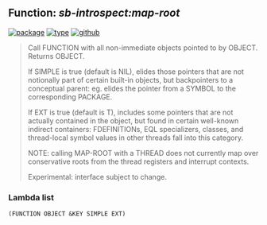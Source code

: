 ## Function: ***sb-introspect:map-root***
[![package](https://img.shields.io/badge/Package-SB--INTROSPECT-5f9ea0.svg?style=social&colorA=999999)](../) [![type](https://img.shields.io/badge/Type-Function-5f9ea0.svg?style=social&colorA=999999)](../#function) [![github](https://img.shields.io/badge/GitHub-View_the_source-5f9ea0.svg?style=social&colorA=999999&logo=github)](https://github.com/sbcl/sbcl/blob/master/contrib/sb-introspect/introspect.lisp/) 

> Call FUNCTION with all non-immediate objects pointed to by OBJECT.
> Returns OBJECT.
> 
> If SIMPLE is true (default is NIL), elides those pointers that are not
> notionally part of certain built-in objects, but backpointers to a
> conceptual parent: eg. elides the pointer from a SYMBOL to the
> corresponding PACKAGE.
> 
> If EXT is true (default is T), includes some pointers that are not
> actually contained in the object, but found in certain well-known
> indirect containers: FDEFINITIONs, EQL specializers, classes, and
> thread-local symbol values in other threads fall into this category.
> 
> NOTE: calling MAP-ROOT with a THREAD does not currently map over
> conservative roots from the thread registers and interrupt contexts.
> 
> Experimental: interface subject to change.

### Lambda list
```
(FUNCTION OBJECT &KEY SIMPLE EXT)
```
